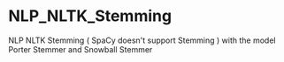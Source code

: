 # NLP_NLTK_Stemming
NLP NLTK Stemming ( SpaCy doesn't support Stemming ) with the model Porter Stemmer and Snowball Stemmer
